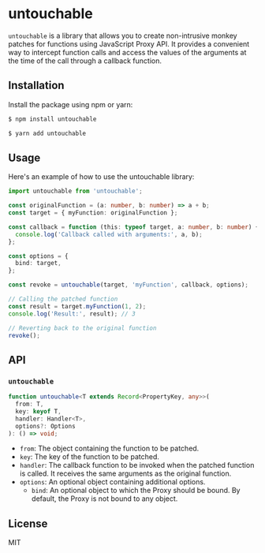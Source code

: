 # untouchable

`untouchable` is a library that allows you to create non-intrusive monkey patches for functions using JavaScript Proxy API. It provides a convenient way to intercept function calls and access the values of the arguments at the time of the call through a callback function.

## Installation

Install the package using npm or yarn:

```sh
$ npm install untouchable
```

```sh
$ yarn add untouchable
```

## Usage

Here's an example of how to use the untouchable library:

```ts
import untouchable from 'untouchable';

const originalFunction = (a: number, b: number) => a + b;
const target = { myFunction: originalFunction };

const callback = function (this: typeof target, a: number, b: number) {
  console.log('Callback called with arguments:', a, b);
};

const options = {
  bind: target,
};

const revoke = untouchable(target, 'myFunction', callback, options);

// Calling the patched function
const result = target.myFunction(1, 2);
console.log('Result:', result); // 3

// Reverting back to the original function
revoke();
```

## API

### `untouchable`

```ts
function untouchable<T extends Record<PropertyKey, any>>(
  from: T,
  key: keyof T,
  handler: Handler<T>,
  options?: Options
): () => void;
```

- `from`: The object containing the function to be patched.
- `key`: The key of the function to be patched.
- `handler`: The callback function to be invoked when the patched function is called. It receives the same arguments as the original function.
- `options`: An optional object containing additional options.
  - `bind`: An optional object to which the Proxy should be bound. By default, the Proxy is not bound to any object.

## License

MIT
